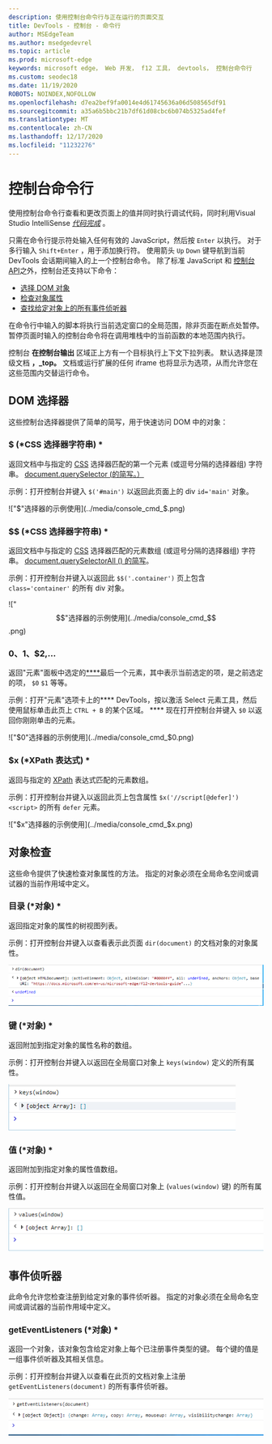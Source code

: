```yaml
---
description: 使用控制台命令行与正在运行的页面交互
title: DevTools - 控制台 - 命令行
author: MSEdgeTeam
ms.author: msedgedevrel
ms.topic: article
ms.prod: microsoft-edge
keywords: microsoft edge， Web 开发， f12 工具， devtools， 控制台命令行
ms.custom: seodec18
ms.date: 11/19/2020
ROBOTS: NOINDEX,NOFOLLOW
ms.openlocfilehash: d7ea2bef9fa0014e4d61745636a06d508565df91
ms.sourcegitcommit: a35a6b5bbc21b7df61d08cbc6b074b5325ad4fef
ms.translationtype: MT
ms.contentlocale: zh-CN
ms.lasthandoff: 12/17/2020
ms.locfileid: "11232276"
---
```

# 控制台命令行

使用控制台命令行查看和更改页面上的值并同时执行调试代码，同时利用Visual Studio IntelliSense [*代码完成*](/visualstudio/ide/javascript-intellisense) 。 

只需在命令行提示符处输入任何有效的 JavaScript，然后按 `Enter` 以执行。 对于多行输入 `Shift+Enter` ，用于添加换行符。 使用箭头 `Up` `Down` 键导航到当前 DevTools 会话期间输入的上一个控制台命令。 除了标准 JavaScript 和 [控制台 API](./console-api.md)之外，控制台还支持以下命令：

 - [选择 DOM 对象](#dom-selectors)
 - [检查对象属性](#object-inspection)
 - [查找给定对象上的所有事件侦听器](#event-listeners)

在命令行中输入的脚本将执行当前选定[](/scripting/javascript/advanced/variable-scope-javascript)窗口的全局范围，除非页面在断点处暂停。 暂停页面时输入的控制台命令将在调用堆栈中的当前函数[](/scripting/javascript/advanced/variable-scope-javascript)的本地范围内执行。

控制台 **在控制台输出** 区域正上方有一个目标执行上下文下拉列表。 默认选择是顶级文档 **，_top。** 文档或运行扩展的任何 iframe 也将显示为选项，从而允许您在这些范围内交替运行命令。

## DOM 选择器
这些控制台选择器提供了简单的简写，用于快速访问 DOM 中的对象：

### $ (*CSS 选择器字符串) *
返回文档中与指定的 [CSS](https://developer.mozilla.org/docs/Learn/CSS/Introduction_to_CSS/Selectors)  选择器匹配的第一个元素 (或逗号分隔的选择器组) 字符串。 [document.querySelector (的简写。） ](https://developer.mozilla.org/docs/Web/API/Document/querySelector)

示例：打开控制台并键入 `$('#main')` 以返回此页面上的 div `id='main'` 对象。

!["$"选择器的示例使用](../media/console_cmd_$.png)

### $$ (*CSS 选择器字符串) *
返回文档中与指定的 [CSS](https://developer.mozilla.org/docs/Learn/CSS/Introduction_to_CSS/Selectors)  选择器匹配的元素数组 (或逗号分隔的选择器组) 字符串。 [document.querySelectorAll () 的简写](https://developer.mozilla.org/docs/Web/API/Document/querySelectorAll)。

示例：打开控制台并键入以返回此 `$$('.container')` 页上包含 `class='container'` 的所有 div 对象。

!["$$"选择器的示例使用](../media/console_cmd_$$.png)

### $0、$1、$2,...
返回"元素"面板中选定的[****](../elements.md)最后一个元素，其中表示当前选定的项，是之前选定的项， `$0` `$1` 等等。

示例：打开"元素"选项卡上的**** DevTools，按以激活 Select 元素工具，然后使用鼠标单击此页上 `CTRL + B` 的某个区域。 **** 现在打开控制台并键入 `$0` 以返回你刚刚单击的元素。

!["$0"选择器的示例使用](../media/console_cmd_$0.png)

### $x (*XPath 表达式) *
返回与指定的 [XPath](https://developer.mozilla.org/docs/Introduction_to_using_XPath_in_JavaScript) 表达式匹配的元素数组。 

示例：打开控制台并键入以返回此页上包含属性 `$x('//script[@defer]')` `<script>` 的所有 `defer` 元素。

!["$x"选择器的示例使用](../media/console_cmd_$x.png)

## 对象检查

这些命令提供了快速检查对象属性的方法。 指定的对象必须在全局命名空间或调试器的当前作用域中定义。

### 目录 (*对象) *
返回指定对象的属性的树视图列表。

示例：打开控制台并键入以查看表示此页面 `dir(document)` 的文档对象的对象属性。

!["dir"方法的示例使用](../media/console_cmd_dir.png)

### 键 (*对象) *
返回附加到指定对象的属性名称的数组。

示例：打开控制台并键入以返回在全局窗口对象上 `keys(window)` 定义的所有属性。

!["keys"方法的示例使用](../media/console_cmd_keys.png)

### 值 (*对象) *
返回附加到指定对象的属性值数组。

示例：打开控制台并键入以返回在全局窗口对象上 (`values(window)` 键) 的所有属性值。

!["values"方法的示例使用](../media/console_cmd_values.png)

## 事件侦听器

此命令允许您检查注册到给定对象的事件侦听器。 指定的对象必须在全局命名空间或调试器的当前作用域中定义。

### getEventListeners (*对象) *
返回一个对象，该对象包含给定对象上每个已注册事件类型的键。 每个键的值是一组事件侦听器及其相关信息。 

示例：打开控制台并键入以查看在此页的文档对象上注册 `getEventListeners(document)` 的所有事件侦听器。

!["getEventListeners"方法的示例使用](../media/console_cmd_getEventListeners.png)
